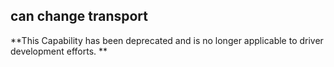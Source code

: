 ## can change transport

**This Capability has been deprecated and is no longer applicable to driver development efforts. **


